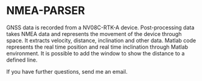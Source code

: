 # NMEA-PARSER

GNSS data is recorded from a NV08C-RTK-A device.
Post-processing data takes NMEA data and represents the movement of the device through space. It extracts velocity, distance, inclination and other data.
Matlab code represents the real time position and real time inclination through Matlab environment. It is possible to add the window to show the distance to a defined line.

If you have further questions, send me an email.
